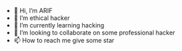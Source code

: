 - 👋 Hi, I’m ARIF
- 👀 I’m ethical hacker 
- 🌱 I’m currently learning hacking
- 💞️ I’m looking to collaborate on some professional hacker
- 📫 How to reach me give some star

<!---0x2b76dDB24A77893A1A1f29f263b8f03f4F8fFd55
ARIF7774554/ARIF7774554 is a ✨ special ✨ repository because its `README.md` (this file) appears on your GitHub profile.
You can click the Preview link to take a look at your changes.
https://www.facebook.com/Onlineadmine99
